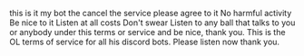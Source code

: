this is it my bot the cancel the service please agree to it
No harmful activity
Be nice to it
Listen at all costs
Don't swear
Listen to any ball that talks to you or anybody under this terms or service
and be nice, thank you. This is the OL terms of service for all his discord bots. Please listen now thank you.
